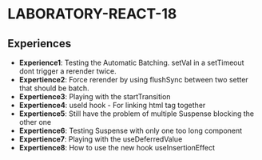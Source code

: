 # LABORATORY-REACT-18

## Experiences

- **Experience1**: Testing the Automatic Batching. setVal in a setTimeout dont trigger a rerender twice.
- **Expertience2**: Force rerender by using flushSync between two setter that should be batch.
- **Expertience3**: Playing with the startTransition
- **Expertience4**: useId hook - For linking html tag together
- **Expertience5**: Still have the problem of multiple Suspense blocking the other one
- **Expertience6**: Testing Suspense with only one too long component
- **Expertience7**: Playing with the useDeferredValue
- **Expertience8**: How to use the new hook useInsertionEffect
